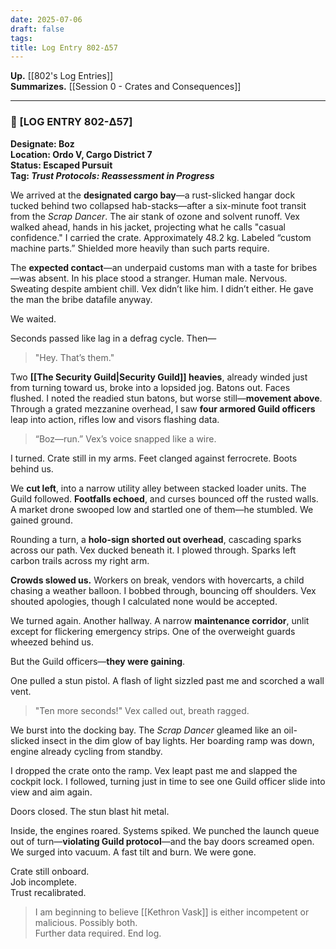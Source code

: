 ```yaml
---
date: 2025-07-06
draft: false
tags: 
title: Log Entry 802-Δ57
---
```

**Up.** [[802's Log Entries]]<br/>
**Summarizes.** [[Session 0 - Crates and Consequences]]

---

### 📓 [LOG ENTRY 802-Δ57]

**Designate: Boz**  
**Location: Ordo V, Cargo District 7**  
**Status: Escaped Pursuit**  
**Tag: _Trust Protocols: Reassessment in Progress_**

We arrived at the **designated cargo bay**—a rust-slicked hangar dock tucked behind two collapsed hab-stacks—after a six-minute foot transit from the _Scrap Dancer_. The air stank of ozone and solvent runoff. Vex walked ahead, hands in his jacket, projecting what he calls "casual confidence." I carried the crate. Approximately 48.2 kg. Labeled “custom machine parts.” Shielded more heavily than such parts require.

The **expected contact**—an underpaid customs man with a taste for bribes—was absent. In his place stood a stranger. Human male. Nervous. Sweating despite ambient chill. Vex didn’t like him. I didn’t either. He gave the man the bribe datafile anyway.

We waited.

Seconds passed like lag in a defrag cycle. Then—

> "Hey. That’s them."

Two **[[The Security Guild|Security Guild]] heavies**, already winded just from turning toward us, broke into a lopsided jog. Batons out. Faces flushed. I noted the readied stun batons, but worse still—**movement above**. Through a grated mezzanine overhead, I saw **four armored Guild officers** leap into action, rifles low and visors flashing data.

> “Boz—run.” Vex’s voice snapped like a wire.

I turned. Crate still in my arms. Feet clanged against ferrocrete. Boots behind us.

We **cut left**, into a narrow utility alley between stacked loader units. The Guild followed. **Footfalls echoed**, and curses bounced off the rusted walls. A market drone swooped low and startled one of them—he stumbled. We gained ground.

Rounding a turn, a **holo-sign shorted out overhead**, cascading sparks across our path. Vex ducked beneath it. I plowed through. Sparks left carbon trails across my right arm.

**Crowds slowed us.** Workers on break, vendors with hovercarts, a child chasing a weather balloon. I bobbed through, bouncing off shoulders. Vex shouted apologies, though I calculated none would be accepted.

We turned again. Another hallway. A narrow **maintenance corridor**, unlit except for flickering emergency strips. One of the overweight guards wheezed behind us.

But the Guild officers—**they were gaining**.

One pulled a stun pistol. A flash of light sizzled past me and scorched a wall vent.

> "Ten more seconds!" Vex called out, breath ragged.

We burst into the docking bay. The _Scrap Dancer_ gleamed like an oil-slicked insect in the dim glow of bay lights. Her boarding ramp was down, engine already cycling from standby.

I dropped the crate onto the ramp. Vex leapt past me and slapped the cockpit lock. I followed, turning just in time to see one Guild officer slide into view and aim again.

Doors closed. The stun blast hit metal.

Inside, the engines roared. Systems spiked. We punched the launch queue out of turn—**violating Guild protocol**—and the bay doors screamed open. We surged into vacuum. A fast tilt and burn. We were gone.

Crate still onboard.  
Job incomplete.  
Trust recalibrated.

> I am beginning to believe [[Kethron Vask]] is either incompetent or malicious. Possibly both.  
> Further data required. End log.